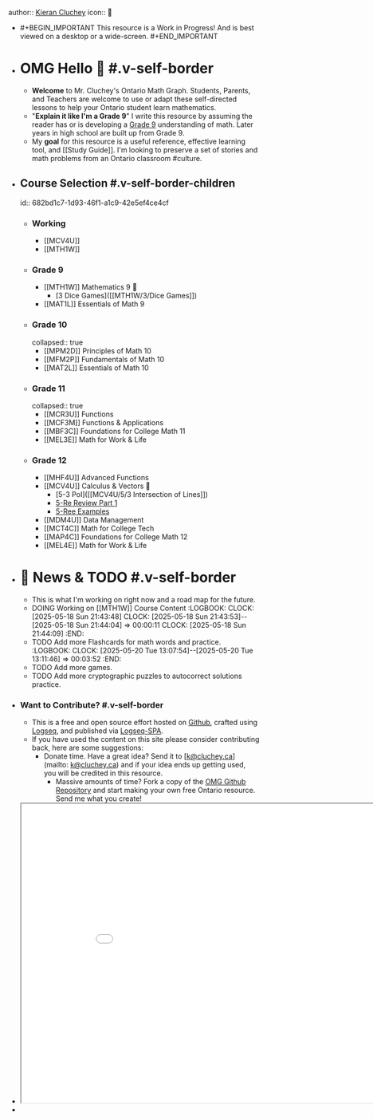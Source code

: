 author::  [Kieran Cluchey](https://k.cluchey.ca)
icon:: 🍎

- #+BEGIN_IMPORTANT
  This resource is a Work in Progress! And is best viewed on a desktop or a wide-screen.
  #+END_IMPORTANT
- # OMG Hello 👋 #.v-self-border
	- **Welcome** to Mr. Cluchey's Ontario Math Graph. Students, Parents, and Teachers are welcome to use or adapt these self-directed lessons to help your Ontario student learn mathematics.
	- "**Explain it like I'm a Grade 9**" I write this resource by assuming the reader has or is developing a [Grade 9]([[MTH1W]]) understanding of math. Later years in high school are built up from Grade 9.
	- My **goal** for this resource is a useful reference, effective learning tool, and [[Study Guide]]. I'm looking to preserve a set of stories and math problems from an Ontario classroom #culture.
- ## Course Selection #.v-self-border-children
  id:: 682bd1c7-1d93-46f1-a1c9-42e5ef4ce4cf
	- ### Working
		- [[MCV4U]]
		- [[MTH1W]]
	- ### Grade 9
		- [[MTH1W]] Mathematics 9 🚩
			- [3 Dice Games]([[MTH1W/3/Dice Games]])
		- [[MAT1L]] Essentials of Math 9
	- ### Grade 10
	  collapsed:: true
		- [[MPM2D]] Principles of Math 10
		- [[MFM2P]] Fundamentals of Math 10
		- [[MAT2L]] Essentials of Math 10
	- ### Grade 11
	  collapsed:: true
		- [[MCR3U]] Functions
		- [[MCF3M]] Functions & Applications
		- [[MBF3C]] Foundations for College Math 11
		- [[MEL3E]] Math for Work & Life
	- ### Grade 12
		- [[MHF4U]] Advanced Functions
		- [[MCV4U]] Calculus & Vectors 🚩
			- [5-3 PoI]([[MCV4U/5/3 Intersection of Lines]])
			- [5-Re Review Part 1]([[MCV4U/5/Re]])
			- [5-Ree Examples]([[MCV4U/5/Ree]])
		- [[MDM4U]] Data Management
		- [[MCT4C]] Math for College Tech
		- [[MAP4C]] Foundations for College Math 12
		- [[MEL4E]] Math for Work & Life
- # 📰 News & TODO #.v-self-border
	- This is what I'm working on right now and a road map for the future.
	- DOING Working on [[MTH1W]] Course Content
	  :LOGBOOK:
	  CLOCK: [2025-05-18 Sun 21:43:48]
	  CLOCK: [2025-05-18 Sun 21:43:53]--[2025-05-18 Sun 21:44:04] =>  00:00:11
	  CLOCK: [2025-05-18 Sun 21:44:09]
	  :END:
	- TODO Add more Flashcards for math words and practice.
	  :LOGBOOK:
	  CLOCK: [2025-05-20 Tue 13:07:54]--[2025-05-20 Tue 13:11:46] =>  00:03:52
	  :END:
	- TODO Add more games.
	- TODO Add more cryptographic puzzles to autocorrect solutions practice.
- ### Want to Contribute? #.v-self-border
	- This is a free and open source effort hosted on [Github](https://github.com/kluchey/OMG), crafted using [Logseq](https://logseq.com/), and published via [Logseq-SPA](https://github.com/logseq/publish-spa).
	- If you have used the content on this site please consider contributing back, here are some suggestions:
		- Donate time. Have a great idea? Send it to [k@cluchey.ca](mailto: k@cluchey.ca) and if your idea ends up getting used, you will be credited in this resource.
			- Massive amounts of time? Fork a copy of the [OMG Github Repository](https://github.com/kluchey/OMG) and start making your own free Ontario resource. Send me what you create!
- <iframe src="../assets/websites/OnMath8/OntarioMath8.html" style="width: 900px; height: 600px"></iframe>
-